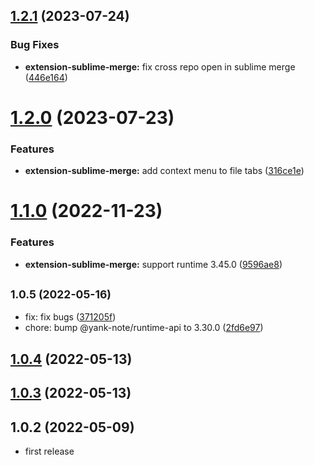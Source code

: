 ## [1.2.1](https://github.com/purocean/yank-note-extension/compare/extension-sublime-merge-1.2.0...extension-sublime-merge-1.2.1) (2023-07-24)


### Bug Fixes

* **extension-sublime-merge:** fix cross repo open in sublime merge ([446e164](https://github.com/purocean/yank-note-extension/commit/446e164b7c68386fb1704c249335a7eacc67a298))



# [1.2.0](https://github.com/purocean/yank-note-extension/compare/extension-sublime-merge-1.1.0...extension-sublime-merge-1.2.0) (2023-07-23)


### Features

* **extension-sublime-merge:** add context menu to file tabs ([316ce1e](https://github.com/purocean/yank-note-extension/commit/316ce1ec8270bbabfde070eb41beb116f13b8df0))



# [1.1.0](https://github.com/purocean/yank-note-extension/compare/extension-sublime-merge-1.0.5...extension-sublime-merge-1.1.0) (2022-11-23)


### Features

* **extension-sublime-merge:** support runtime 3.45.0 ([9596ae8](https://github.com/purocean/yank-note-extension/commit/9596ae8cea4ce4e7873b60e92df0176024658015))



## <small>1.0.5 (2022-05-16)</small>

* fix: fix bugs ([371205f](https://github.com/purocean/yank-note-extension/commit/371205f))
* chore: bump @yank-note/runtime-api to 3.30.0 ([2fd6e97](https://github.com/purocean/yank-note-extension/commit/2fd6e97))



## [1.0.4](https://github.com/purocean/yank-note-extension/compare/extension-sublime-merge-1.0.3...extension-sublime-merge-1.0.4) (2022-05-13)



## [1.0.3](https://github.com/purocean/yank-note-extension/compare/extension-sublime-merge-1.0.2...extension-sublime-merge-1.0.3) (2022-05-13)



## 1.0.2 (2022-05-09)

* first release
